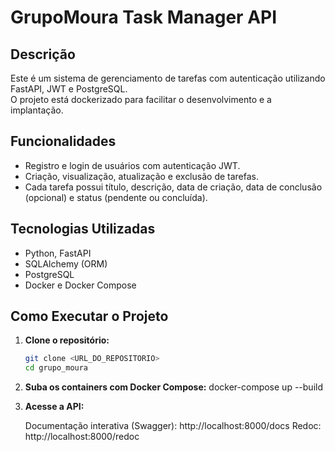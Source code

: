 # GrupoMoura Task Manager API

## Descrição

Este é um sistema de gerenciamento de tarefas com autenticação utilizando FastAPI, JWT e PostgreSQL.  
O projeto está dockerizado para facilitar o desenvolvimento e a implantação.

## Funcionalidades

- Registro e login de usuários com autenticação JWT.
- Criação, visualização, atualização e exclusão de tarefas.
- Cada tarefa possui título, descrição, data de criação, data de conclusão (opcional) e status (pendente ou concluída).

## Tecnologias Utilizadas

- Python, FastAPI
- SQLAlchemy (ORM)
- PostgreSQL
- Docker e Docker Compose

## Como Executar o Projeto

1. **Clone o repositório:**

   ```bash
   git clone <URL_DO_REPOSITORIO>
   cd grupo_moura

2. **Suba os containers com Docker Compose:**
   docker-compose up --build


3.  **Acesse a API:**

    Documentação interativa (Swagger): http://localhost:8000/docs
    Redoc: http://localhost:8000/redoc